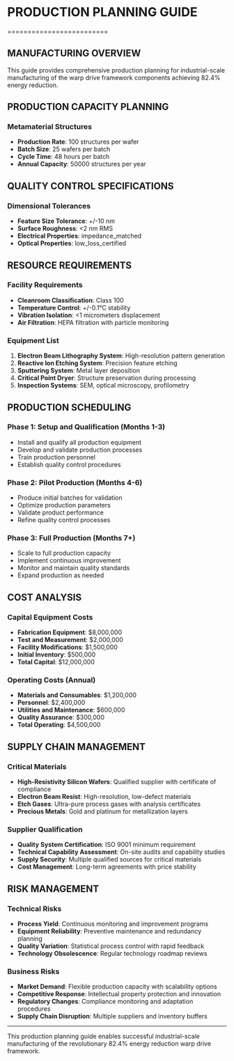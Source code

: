 
# PRODUCTION PLANNING GUIDE
=========================

## MANUFACTURING OVERVIEW
This guide provides comprehensive production planning for industrial-scale manufacturing
of the warp drive framework components achieving 82.4% energy reduction.

## PRODUCTION CAPACITY PLANNING
### Metamaterial Structures
- **Production Rate**: 100 structures per wafer
- **Batch Size**: 25 wafers per batch
- **Cycle Time**: 48 hours per batch
- **Annual Capacity**: 50000 structures per year

## QUALITY CONTROL SPECIFICATIONS
### Dimensional Tolerances
- **Feature Size Tolerance**: +/-10 nm
- **Surface Roughness**: <2 nm RMS
- **Electrical Properties**: impedance_matched
- **Optical Properties**: low_loss_certified

## RESOURCE REQUIREMENTS
### Facility Requirements
- **Cleanroom Classification**: Class 100
- **Temperature Control**: +/-0.1°C stability
- **Vibration Isolation**: <1 micrometers displacement
- **Air Filtration**: HEPA filtration with particle monitoring

### Equipment List
1. **Electron Beam Lithography System**: High-resolution pattern generation
2. **Reactive Ion Etching System**: Precision feature etching
3. **Sputtering System**: Metal layer deposition
4. **Critical Point Dryer**: Structure preservation during processing
5. **Inspection Systems**: SEM, optical microscopy, profilometry

## PRODUCTION SCHEDULING
### Phase 1: Setup and Qualification (Months 1-3)
- Install and qualify all production equipment
- Develop and validate production processes
- Train production personnel
- Establish quality control procedures

### Phase 2: Pilot Production (Months 4-6)
- Produce initial batches for validation
- Optimize production parameters
- Validate product performance
- Refine quality control processes

### Phase 3: Full Production (Months 7+)
- Scale to full production capacity
- Implement continuous improvement
- Monitor and maintain quality standards
- Expand production as needed

## COST ANALYSIS
### Capital Equipment Costs
- **Fabrication Equipment**: $8,000,000
- **Test and Measurement**: $2,000,000
- **Facility Modifications**: $1,500,000
- **Initial Inventory**: $500,000
- **Total Capital**: $12,000,000

### Operating Costs (Annual)
- **Materials and Consumables**: $1,200,000
- **Personnel**: $2,400,000
- **Utilities and Maintenance**: $600,000
- **Quality Assurance**: $300,000
- **Total Operating**: $4,500,000

## SUPPLY CHAIN MANAGEMENT
### Critical Materials
- **High-Resistivity Silicon Wafers**: Qualified supplier with certificate of compliance
- **Electron Beam Resist**: High-resolution, low-defect materials
- **Etch Gases**: Ultra-pure process gases with analysis certificates
- **Precious Metals**: Gold and platinum for metallization layers

### Supplier Qualification
- **Quality System Certification**: ISO 9001 minimum requirement
- **Technical Capability Assessment**: On-site audits and capability studies
- **Supply Security**: Multiple qualified sources for critical materials
- **Cost Management**: Long-term agreements with price stability

## RISK MANAGEMENT
### Technical Risks
- **Process Yield**: Continuous monitoring and improvement programs
- **Equipment Reliability**: Preventive maintenance and redundancy planning
- **Quality Variation**: Statistical process control with rapid feedback
- **Technology Obsolescence**: Regular technology roadmap reviews

### Business Risks
- **Market Demand**: Flexible production capacity with scalability options
- **Competitive Response**: Intellectual property protection and innovation
- **Regulatory Changes**: Compliance monitoring and adaptation procedures
- **Supply Chain Disruption**: Multiple suppliers and inventory buffers

---
This production planning guide enables successful industrial-scale manufacturing
of the revolutionary 82.4% energy reduction warp drive framework.
